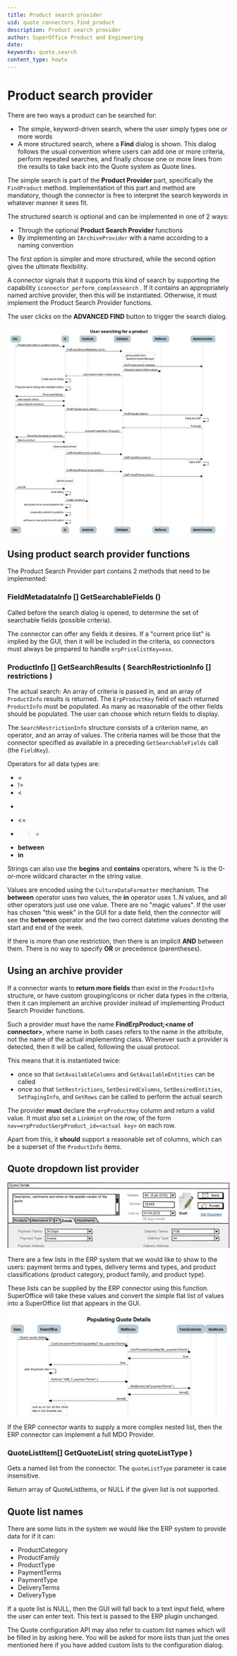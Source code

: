 ```yaml
---
title: Product search provider
uid: quote_connectors_find_product
description: Product search provider
author: SuperOffice Product and Engineering
date:
keywords: quote,search
content_type: howto
---
```


# Product search provider

There are two ways a product can be searched for:

* The simple, keyword-driven search, where the user simply types one or more words
* A more structured search, where a **Find** dialog is shown. This dialog follows the usual convention where users can add one or more criteria, perform repeated searches, and finally choose one or more lines from the results to take back into the Quote system as Quote lines.

The simple search is part of the **Product Provider** part, specifically the `FindProduct` method. Implementation of this part and method are mandatory, though the connector is free to interpret the search keywords in whatever manner it sees fit.

The structured search is optional and can be implemented in one of 2 ways:

* Through the optional **Product Search Provider** functions
* By implementing an `IArchiveProvider` with a name according to a naming convention

The first option is simpler and more structured, while the second option gives the ultimate flexibility.

A connector signals that it supports this kind of search by supporting the capability `iconnector_perform_complexsearch` . If it contains an appropriately named archive provider, then this will be instantiated. Otherwise, it must implement the Product Search Provider functions.

The user clicks on the **ADVANCED FIND** button to trigger the search dialog.

![12][img1]

## Using product search provider functions

The Product Search Provider part contains 2 methods that need to be implemented:

### FieldMetadataInfo [] GetSearchableFields ()

Called before the search dialog is opened, to determine the set of searchable fields (possible criteria).

The connector can offer any fields it desires. If a "current price list" is implied by the GUI, then it will be included in the criteria, so connectors must always be prepared to handle `erpPricelistKey=xxx`.

### ProductInfo [] GetSearchResults ( SearchRestrictionInfo [] restrictions )

The actual search: An array of criteria is passed in, and an array of `ProductInfo` results is returned. The `ErpProductKey` field of each returned `ProductInfo` must be populated. As many as reasonable of the other fields should be populated. The user can choose which return fields to display.

The `SearchRestrictionInfo` structure consists of a criterion name, an operator, and an array of values. The criteria names will be those that the connector specified as available in a preceding `GetSearchableFields` call (the `FieldKey`).

Operators for all data types are:

* =
* !=
* <
* >
* <=
* >=
* **between**
* **in**

Strings can also use the **begins** and **contains** operators, where % is the 0-or-more wildcard character in the string value.

Values are encoded using the `CultureDataFormatter` mechanism. The **between** operator uses two values, the **in** operator uses 1..N values, and all other operators just use one value. There are no "magic values". If the user has chosen "this week" in the GUI for a date field, then the connector will see the **between** operator and the two correct datetime values denoting the start and end of the week.

If there is more than one restriction, then there is an implicit **AND** between them. There is no way to specify **OR** or precedence (parentheses).

## Using an archive provider

If a connector wants to **return more fields** than exist in the `ProductInfo` structure, or have custom grouping/icons or richer data types in the criteria, then it can implement an archive provider instead of implementing Product Search Provider functions.

Such a provider must have the name **FindErpProduct;\<name of connector>**, where name in both cases refers to the name in the attribute, not the name of the actual implementing class. Whenever such a provider is detected, then it will be called, following the usual protocol.

This means that it is instantiated twice:

* once so that `GetAvailableColumns` and `GetAvailableEntities` can be called
* once so that `SetRestrictions`, `SetDesiredColumns`, `SetDesiredEntities`, `SetPagingInfo`, and `GetRows` can be called to perform the actual search

The provider **must** declare the `erpProductKey` column and return a valid value. It must also set a `LinkHint` on the row, of the form `nav=erpProduct&erpProduct_id=<actual key>` on each row.

Apart from this, it **should** support a reasonable set of columns, which can be a superset of the `ProductInfo` items.

## Quote dropdown list provider

![13][img2]

There are a few lists in the ERP system that we would like to show to the users: payment terms and types, delivery terms and types, and product classifications (product category, product family, and product type).

These lists can be supplied by the ERP connector using this function. SuperOffice will take these values and convert the simple flat list of values into a SuperOffice list that appears in the GUI.

![14][img3]

If the ERP connector wants to supply a more complex nested list, then the ERP connector can implement a full MDO Provider.

### QuoteListItem[] GetQuoteList( string quoteListType )

Gets a named list from the connector. The `quoteListType` parameter is case insensitive.

Return array of QuoteListItems, or NULL if the given list is not supported.

## Quote list names

There are some lists in the system we would like the ERP system to provide data for if it can:

* ProductCategory
* ProductFamily
* ProductType
* PaymentTerms
* PaymentType
* DeliveryTerms
* DeliveryType

If a quote list is NULL, then the GUI will fall back to a text input field, where the user can enter text. This text is passed to the ERP plugin unchanged.

The Quote configuration API may also refer to custom list names which will be filled in by asking here. You will be asked for more lists than just the ones mentioned here if you have added custom lists to the configuration dialog.

<!-- Referenced images -->
[img1]: media/image012.jpg
[img2]: media/image013.jpg
[img3]: media/image014.jpg
